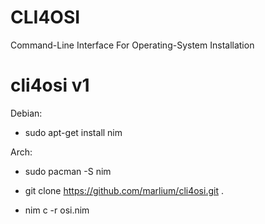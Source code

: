 # CLI4OSI
Command-Line Interface For Operating-System Installation

# cli4osi v1 

Debian:

 - sudo apt-get install nim

Arch:

 - sudo pacman -S nim


 - git clone https://github.com/marlium/cli4osi.git .
 - nim c -r osi.nim
